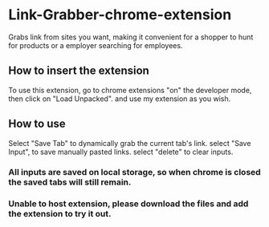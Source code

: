 # Link-Grabber-chrome-extension
Grabs link from sites you want, making it convenient for a shopper to hunt for products or a employer searching for employees.
## How to insert the extension
To use this extension, go to chrome extensions
"on" the developer mode,
then click on "Load Unpacked".
and use my extension as you wish.
## How to use
Select "Save Tab" to dynamically grab the current tab's link.
select "Save Input", to save manually pasted links.
select "delete" to clear inputs.
### All inputs are saved on local storage, so when chrome is closed the saved tabs will still remain.
### Unable to host extension, please download the files and add the extension to try it out.

